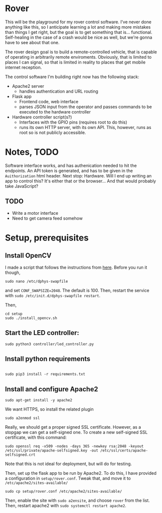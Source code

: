 # Rover

This will be the playground for my rover control software. I've never done anything like this, so I anticipate learning a lot and making more mistakes than things I get right, but the goal is to get something that is... functional. Self-healing in the case of a crash would be nice as well, but we're gonna have to see about that one.

The rover design goal is to build a remote-controlled vehicle, that is capable of operating in arbitrarily remote enviroments. Obviously, that is limited to places I can signal, so that is limited in reality to places that get mobile internet reception. 

The control software I'm building right now has the following stack:
- Apache2 server
  - handles authentication and URL routing
- Flask app
  - Frontend code, web interface
  - parses JSON input from the operator and passes commands to be executed to the hardware controller
- Hardware controller script(s?)
  - Interfaces with the GPIO pins (requires root to do this)
  - runs its own HTTP server, with its own API. This, however, runs as root so is not publicly accessible.



# Notes, TODO

Software interface works, and has authenication needed to hit the endpoints. An API token is generated, and has to be given in the `Auithorization` html header. Next stop: Hardware.
Will I end up writing an app to control this? It's either that or the browser... And that would probably take JavaScript?

## TODO
- Write a motor interface
- Need to get camera feed somehow


# Setup, prerequisites

## Install OpenCV
I made a script that follows the instructions from [here](https://pyimagesearch.com/2018/09/26/install-opencv-4-on-your-raspberry-pi/). Before you run it though, 
```
sudo nano /etc/dphys-swapfile
```
and set `CONF_SWAPSIZE=2048`. The default is 100. Then, restart the service with `sudo /etc/init.d/dphys-swapfile restart`.

Then,
```
cd setup
sudo ./install_opencv.sh
```

## Start the LED controller:
```
sudo python3 controller/led_controller.py
```


## Install python requirements
```

sudo pip3 install -r requirements.txt
```


## Install and configure Apache2
```
sudo apt-get install -y apache2
```
We want HTTPS, so install the related plugin
```
sudo a2enmod ssl
```

Really, we should get a proper signed SSL certificate. However, as a stopgap we can get a self-signed one.
To create a new self-signed SSL certificate, with this command:
```
sudo openssl req -x509 -nodes -days 365 -newkey rsa:2048 -keyout /etc/ssl/private/apache-selfsigned.key -out /etc/ssl/certs/apache-selfsigned.crt
```
Note that this is not ideal for deployment, but will do for testing.

Then, set up the flask app to be run by Apache2. To do this, I have provided a configuration in `setup/rover.conf`. Tweak that, and move it to `/etc/apache2/sites-available/`
```
sudo cp setup/rover.conf /etc/apache2/sites-available/
```
Then, enable the site with `sudo a2ensite`, and choose `rover` from the list. Then, restart apache2 with `sudo systemctl restart apache2`.

